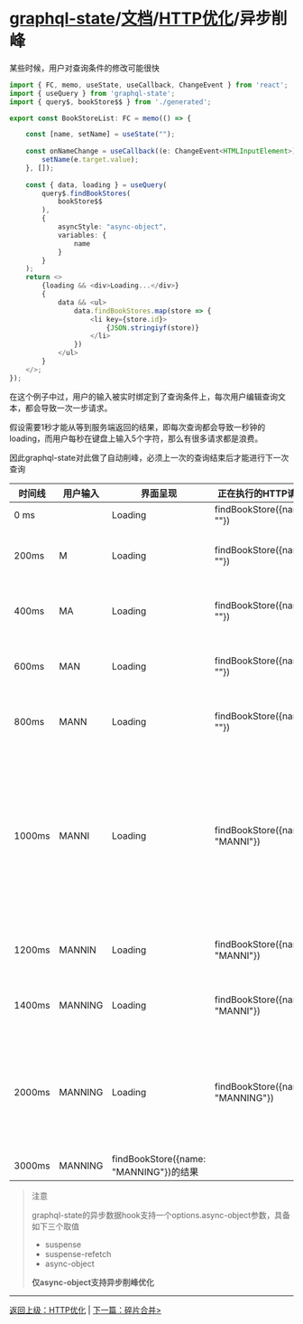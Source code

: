 # [graphql-state](https://github.com/babyfish-ct/graphql-state)/[文档](../README_zh_CN.md)/[HTTP优化](./README_zh_CN.md)/异步削峰

某些时候，用户对查询条件的修改可能很快

```ts
import { FC, memo, useState, useCallback, ChangeEvent } from 'react';
import { useQuery } from 'graphql-state';
import { query$, bookStore$$ } from './generated';

export const BookStoreList: FC = memo(() => {

    const [name, setName] = useState("");
    
    const onNameChange = useCallback((e: ChangeEvent<HTMLInputElement>) => {
        setName(e.target.value);
    }, []);
    
    const { data, loading } = useQuery(
        query$.findBookStores(
            bookStore$$
        ),
        { 
            asyncStyle: "async-object",
            variables: {
                name
            } 
        }
    );
    return <>
        {loading && <div>Loading...</div>}
        {
            data && <ul>
                data.findBookStores.map(store => {
                    <li key={store.id}>
                        {JSON.stringiyf(store)}
                    </li>
                })
            </ul>
        }
    </>;
});
```

在这个例子中过，用户的输入被实时绑定到了查询条件上，每次用户编辑查询文本，都会导致一次一步请求。

假设需要1秒才能从等到服务端返回的结果，即每次查询都会导致一秒钟的loading，而用户每秒在键盘上输入5个字符，那么有很多请求都是浪费。

因此graphql-state对此做了自动削峰，必须上一次的查询结束后才能进行下一次查询

| 时间线 | 用户输入           | 界面呈现 | 正在执行的HTTP请求|备注|
|-------|-------------------|--------|-----------------|---|
|0 ms   |          |Loading|findBookStore({name: ""})| |
|200ms  | M        |Loading|findBookStore({name: ""})|不执行findBookStores({name: "M"})，因为存在未返回的请求|
|400ms  | MA       |Loading|findBookStore({name: ""})|不执行findBookStores({name: "MA"})，因为存在未返回的请求|
|600ms  | MAN      |Loading|findBookStore({name: ""})|不执行findBookStores({name: "MAN"})，因为存在未返回的请求|
|800ms  | MANN     |Loading|findBookStore({name: ""})|不执行findBookStores({name: "MANN"})，因为存在未返回的请求|
|1000ms  | MANNI   |Loading|findBookStore({name: "MANNI"})|findBookStores({name: "M"})返回后，忽略findBookStores({name: "M"}), findBookStores({name: "MA"}), findBookStores({name: "MAN"}), findBookStores({name: "MANN"})直接执行findBookStores({name: "MANNI"})。因为只有最新的查询参数才有意义|
|1200ms  | MANNIN  |Loading|findBookStore({name: "MANNI"})|不执行findBookStores({name: "MANNIN"})，因为存在未返回的请求|
|1400ms  | MANNING |Loading|findBookStore({name: "MANNI"})|不执行findBookStores({name: "MANNING"})，因为存在未返回的请求|
|2000ms  | MANNING |Loading|findBookStore({name: "MANNING"})|findBookStores({name: "MANNI"})返回后，忽略findBookStores({name: "MANNIN"})，直接执行findBookStores({name: "MANNING"})。因为只有最新的查询参数才有意义|
|3000ms  | MANNING |findBookStore({name: "MANNING"})的结果|||

> 注意
> 
> graphql-state的异步数据hook支持一个options.async-object参数，具备如下三个取值
> - suspense
> - suspense-refetch
> - async-object
> 
> **仅async-object支持异步削峰优化**

-----------------

[返回上级：HTTP优化](./README_zh_CN.md) | [下一篇：碎片合并>](./merge-fragment_zh_CN.md)
